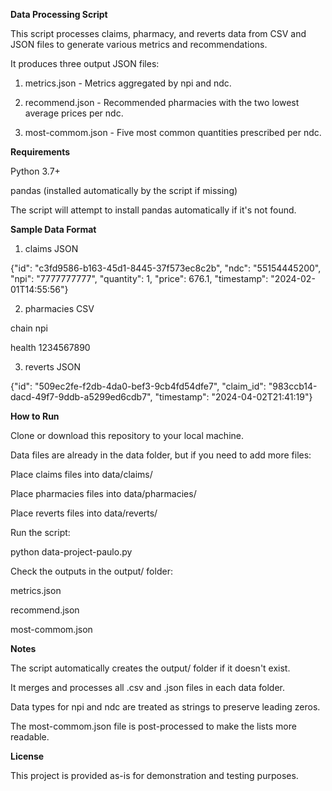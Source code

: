 **Data Processing Script**

This script processes claims, pharmacy, and reverts data from CSV and JSON files to generate various metrics and recommendations.

It produces three output JSON files:

1. metrics.json - Metrics aggregated by npi and ndc.

2. recommend.json - Recommended pharmacies with the two lowest average prices per ndc.

3. most-commom.json - Five most common quantities prescribed per ndc.


**Requirements**

Python 3.7+

pandas (installed automatically by the script if missing)

The script will attempt to install pandas automatically if it's not found.


**Sample Data Format**

1. claims JSON

{"id": "c3fd9586-b163-45d1-8445-37f573ec8c2b", "ndc": "55154445200", "npi": "7777777777", "quantity": 1, "price": 676.1, "timestamp": "2024-02-01T14:55:56"}

2. pharmacies CSV

chain	npi

health	1234567890

3. reverts JSON 

{"id": "509ec2fe-f2db-4da0-bef3-9cb4fd54dfe7", "claim_id": "983ccb14-dacd-49f7-9ddb-a5299ed6cdb7", "timestamp": "2024-04-02T21:41:19"}


**How to Run**

Clone or download this repository to your local machine.

Data files are already in the data folder, but if you need to add more files:

Place claims files into data/claims/

Place pharmacies files into data/pharmacies/

Place reverts files into data/reverts/

Run the script:

python data-project-paulo.py


Check the outputs in the output/ folder:

metrics.json

recommend.json

most-commom.json


**Notes**

The script automatically creates the output/ folder if it doesn't exist.

It merges and processes all .csv and .json files in each data folder.

Data types for npi and ndc are treated as strings to preserve leading zeros.

The most-commom.json file is post-processed to make the lists more readable.


**License**

This project is provided as-is for demonstration and testing purposes.
